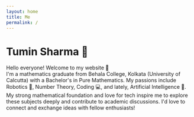 ```yaml
---
layout: home
title: Me
permalink: /
---
```


# Tumin Sharma 👦
Hello everyone! Welcome to my website 👋
<br>
I'm a mathematics graduate from Behala College, Kolkata (University of Calcutta) with a Bachelor's in Pure Mathematics. My passions include Robotics 🤖, Number Theory, Coding 💻, and lately, Artificial Intelligence 🧠. My strong mathematical foundation and love for tech inspire me to explore these subjects deeply and contribute to academic discussions. I'd love to connect and exchange ideas with fellow enthusiasts!
